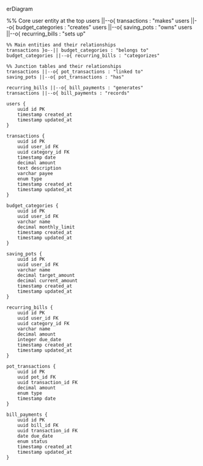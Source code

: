 erDiagram

%% Core user entity at the top
users ||--o{ transactions : "makes"
users ||--o{ budget_categories : "creates"
users ||--o{ saving_pots : "owns"
users ||--o{ recurring_bills : "sets up"

    %% Main entities and their relationships
    transactions }o--|| budget_categories : "belongs to"
    budget_categories ||--o{ recurring_bills : "categorizes"

    %% Junction tables and their relationships
    transactions ||--o{ pot_transactions : "linked to"
    saving_pots ||--o{ pot_transactions : "has"

    recurring_bills ||--o{ bill_payments : "generates"
    transactions ||--o{ bill_payments : "records"

    users {
        uuid id PK
        timestamp created_at
        timestamp updated_at
    }

    transactions {
        uuid id PK
        uuid user_id FK
        uuid category_id FK
        timestamp date
        decimal amount
        text description
        varchar payee
        enum type
        timestamp created_at
        timestamp updated_at
    }

    budget_categories {
        uuid id PK
        uuid user_id FK
        varchar name
        decimal monthly_limit
        timestamp created_at
        timestamp updated_at
    }

    saving_pots {
        uuid id PK
        uuid user_id FK
        varchar name
        decimal target_amount
        decimal current_amount
        timestamp created_at
        timestamp updated_at
    }

    recurring_bills {
        uuid id PK
        uuid user_id FK
        uuid category_id FK
        varchar name
        decimal amount
        integer due_date
        timestamp created_at
        timestamp updated_at
    }

    pot_transactions {
        uuid id PK
        uuid pot_id FK
        uuid transaction_id FK
        decimal amount
        enum type
        timestamp date
    }

    bill_payments {
        uuid id PK
        uuid bill_id FK
        uuid transaction_id FK
        date due_date
        enum status
        timestamp created_at
        timestamp updated_at
    }
